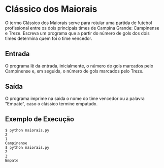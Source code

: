 # Clássico dos Maiorais

O termo Clássico dos Maiorais serve para rotular uma
partida de futebol profissional entre os dois principais 
times de Campina Grande: Campinense e Treze. Escreva um
programa que a partir do número de gols dos dois times
determina quem foi o time vencedor.

## Entrada

O programa lê da entrada, inicialmente, o
número de gols marcados pelo Campinense e, em seguida, o
número de gols marcados pelo Treze.


## Saída

O programa imprime na saída o nome do time vencedor ou a
palavra "Empate", caso o clássico termine empatado.

## Exemplo de Execução

    $ python maiorais.py
    2
    1
    Campinense
    $ python maiorais.py
    2
    2
    Empate
